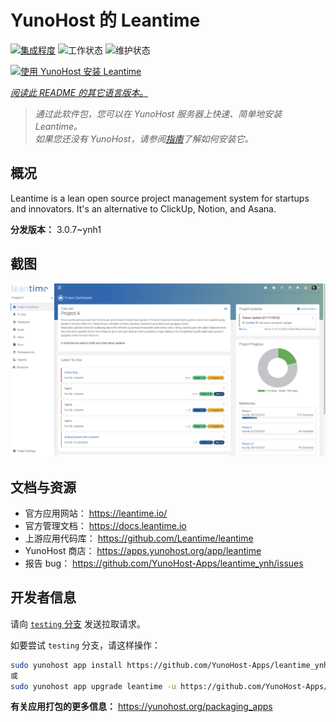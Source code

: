 <!--
注意：此 README 由 <https://github.com/YunoHost/apps/tree/master/tools/readme_generator> 自动生成
请勿手动编辑。
-->

# YunoHost 的 Leantime

[![集成程度](https://dash.yunohost.org/integration/leantime.svg)](https://dash.yunohost.org/appci/app/leantime) ![工作状态](https://ci-apps.yunohost.org/ci/badges/leantime.status.svg) ![维护状态](https://ci-apps.yunohost.org/ci/badges/leantime.maintain.svg)

[![使用 YunoHost 安装 Leantime](https://install-app.yunohost.org/install-with-yunohost.svg)](https://install-app.yunohost.org/?app=leantime)

*[阅读此 README 的其它语言版本。](./ALL_README.md)*

> *通过此软件包，您可以在 YunoHost 服务器上快速、简单地安装 Leantime。*  
> *如果您还没有 YunoHost，请参阅[指南](https://yunohost.org/install)了解如何安装它。*

## 概况

Leantime is a lean open source project management system for startups and innovators. It's an alternative to ClickUp, Notion, and Asana.

**分发版本：** 3.0.7~ynh1

## 截图

![Leantime 的截图](./doc/screenshots/ProjectDashboard.png)

## 文档与资源

- 官方应用网站： <https://leantime.io/>
- 官方管理文档： <https://docs.leantime.io>
- 上游应用代码库： <https://github.com/Leantime/leantime>
- YunoHost 商店： <https://apps.yunohost.org/app/leantime>
- 报告 bug： <https://github.com/YunoHost-Apps/leantime_ynh/issues>

## 开发者信息

请向 [`testing` 分支](https://github.com/YunoHost-Apps/leantime_ynh/tree/testing) 发送拉取请求。

如要尝试 `testing` 分支，请这样操作：

```bash
sudo yunohost app install https://github.com/YunoHost-Apps/leantime_ynh/tree/testing --debug
或
sudo yunohost app upgrade leantime -u https://github.com/YunoHost-Apps/leantime_ynh/tree/testing --debug
```

**有关应用打包的更多信息：** <https://yunohost.org/packaging_apps>
